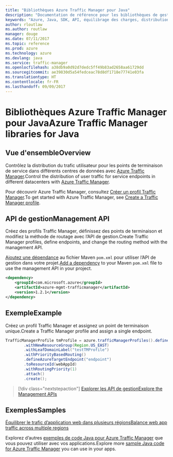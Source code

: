 ```yaml
---
title: "Bibliothèques Azure Traffic Manager pour Java"
description: "Documentation de référence pour les bibliothèques de gestion Java Traffic Manager"
keywords: "Azure, Java, SDK, API, équilibrage des charges, distribution de la charge, réseau, Traffic Manager"
author: rloutlaw
ms.author: routlaw
manager: douge
ms.date: 07/11/2017
ms.topic: reference
ms.prod: azure
ms.technology: azure
ms.devlang: java
ms.service: traffic-manager
ms.openlocfilehash: a38db9a0d92d7dedc5ff49b83ad2658aa61729dd
ms.sourcegitcommit: ae39830d5a54fedceac78d8df1718e77741e03fa
ms.translationtype: HT
ms.contentlocale: fr-FR
ms.lasthandoff: 09/09/2017
---
```

# <a name="azure-traffic-manager-libraries-for-java"></a><span data-ttu-id="ab627-104">Bibliothèques Azure Traffic Manager pour Java</span><span class="sxs-lookup"><span data-stu-id="ab627-104">Azure Traffic Manager libraries for Java</span></span>

## <a name="overview"></a><span data-ttu-id="ab627-105">Vue d'ensemble</span><span class="sxs-lookup"><span data-stu-id="ab627-105">Overview</span></span>

<span data-ttu-id="ab627-106">Contrôlez la distribution du trafic utilisateur pour les points de terminaison de service dans différents centres de données avec [ Azure Traffic Manager](/azure/traffic-manager/traffic-manager-overview).</span><span class="sxs-lookup"><span data-stu-id="ab627-106">Control the distribution of user traffic for service endpoints in different datacenters with [Azure Traffic Manager](/azure/traffic-manager/traffic-manager-overview).</span></span>

<span data-ttu-id="ab627-107">Pour découvrir Azure Traffic Manager, consultez [Créer un profil Traffic Manager](/azure/traffic-manager/traffic-manager-create-profile).</span><span class="sxs-lookup"><span data-stu-id="ab627-107">To get started with Azure Traffic Manager, see [Create a Traffic Manager profile](/azure/traffic-manager/traffic-manager-create-profile).</span></span>

## <a name="management-api"></a><span data-ttu-id="ab627-108">API de gestion</span><span class="sxs-lookup"><span data-stu-id="ab627-108">Management API</span></span>

<span data-ttu-id="ab627-109">Créez des profils Traffic Manager, définissez des points de terminaison et modifiez la méthode de routage avec l’API de gestion.</span><span class="sxs-lookup"><span data-stu-id="ab627-109">Create Traffic Manager profiles, define endpoints, and change the routing method with the management API.</span></span> 

<span data-ttu-id="ab627-110">[Ajoutez une dépendance](https://maven.apache.org/guides/getting-started/index.html#How_do_I_use_external_dependencies) au fichier Maven `pom.xml` pour utiliser l’API de gestion dans votre projet.</span><span class="sxs-lookup"><span data-stu-id="ab627-110">[Add a dependency](https://maven.apache.org/guides/getting-started/index.html#How_do_I_use_external_dependencies) to your Maven `pom.xml` file to use the management API in your project.</span></span>  

```XML
<dependency>
    <groupId>com.microsoft.azure</groupId>
    <artifactId>azure-mgmt-trafficmanager</artifactId>
    <version>1.2.1</version>
</dependency>
```   

## <a name="example"></a><span data-ttu-id="ab627-111">Exemple</span><span class="sxs-lookup"><span data-stu-id="ab627-111">Example</span></span>

<span data-ttu-id="ab627-112">Créez un profil Traffic Manager et assignez un point de terminaison unique.</span><span class="sxs-lookup"><span data-stu-id="ab627-112">Create a Traffic Manager profile and assign a single endpoint.</span></span>

```java
TrafficManagerProfile tmProfile = azure.trafficManagerProfiles().define("testTMProfile")
        .withNewResourceGroup(Region.US_EAST)
        .withLeafDomainLabel("testTMProfile")
        .withPriorityBasedRouting()
        .defineAzureTargetEndpoint("endpoint")
        .toResourceId(webAppId)
        .withRoutingPriority(1)
        .attach()
        .create();
```

> [!div class="nextstepaction"]
> [<span data-ttu-id="ab627-113">Explorer les API de gestion</span><span class="sxs-lookup"><span data-stu-id="ab627-113">Explore the Management APIs</span></span>](/java/api/overview/azure/trafficmanager/managementapi)

## <a name="samples"></a><span data-ttu-id="ab627-114">Exemples</span><span class="sxs-lookup"><span data-stu-id="ab627-114">Samples</span></span>

[<span data-ttu-id="ab627-115">Équilibrer le trafic d’application web dans plusieurs régions</span><span class="sxs-lookup"><span data-stu-id="ab627-115">Balance web app traffic across multiple regions</span></span>](https://github.com/Azure-Samples/traffic-manager-java-manage-profiles)

<span data-ttu-id="ab627-116">Explorez d’autres [exemples de code Java pour Azure Traffic Manager](https://azure.microsoft.com/resources/samples/?platform=java&term=traffic) que vous pouvez utiliser avec vos applications.</span><span class="sxs-lookup"><span data-stu-id="ab627-116">Explore more [sample Java code for Azure Traffic Manager](https://azure.microsoft.com/resources/samples/?platform=java&term=traffic) you can use in your apps.</span></span>
